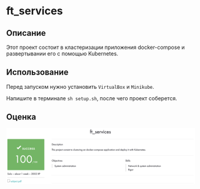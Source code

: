 # ft_services

## Описание

Этот проект состоит в кластеризации приложения docker-compose и развертывании его с помощью Kubernetes.

## Использование

Перед запуском нужно установить ``VirtualBox`` и ``Minikube``.

Напишите в терминале ``sh setup.sh``, после чего проект соберется.

## Оценка

![alt tag](media/appraisal_ft_services.png "Оценка проекта ft_services")
